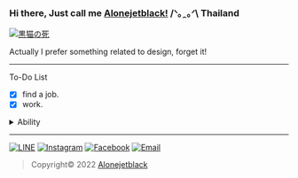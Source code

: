 ### Hi there, Just call me [Alonejetblack!](https://github.com/alonejetblack) /ᐠ｡ꞈ｡ᐟ\ Thailand

[![黒猫の死](https://i.ibb.co/X4S2w9j/Black-Cat-Death-HLTH.gif)](https://github.com/alonejetblack)

Actually I prefer something related to design, forget it!
___

To-Do List
- [x] find a job.
- [x] work.

<details>
<summary>Ability</summary>

<!-- mbnd_art starts -->
* Python
* C#,JAVA
* HTML,CSS,PHP
* And this is [something](https://www.instagram.com/alonejetblack) that matter
<!-- mbnd_art ends -->

</details>

___

[![LINE](https://img.shields.io/badge/LINE-00ff44.svg)](https://line.me/ti/p/~_aloneketblack)
[![Instagram](https://img.shields.io/badge/Instagram-d66bff.svg)](https://instagram.com/alonejetblack)
[![Facebook](https://img.shields.io/badge/Facebook-6666ff.svg)](https://www.facebook.com/ZeroZeone)
[![Email](https://img.shields.io/badge/Email-ff0660.svg)](mailto:alonejetblaack@gmail.com)

> Copyright© 2022 [Alonejetblack](https://github.com/alonejetblack)
